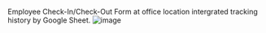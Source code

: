 Employee Check-In/Check-Out Form at office location intergrated tracking history by Google Sheet.
![image](https://github.com/stickeraz/checkin/assets/169795659/8ebb70e7-f265-4bee-b0e0-6264372d758d)
